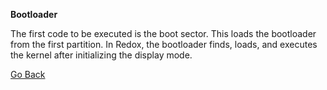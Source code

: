 **Bootloader**

The first code to be executed is the boot sector. This loads the bootloader from
the first partition. In Redox, the bootloader finds, loads, and executes the
kernel after initializing the display mode.

[Go Back](index.md)
